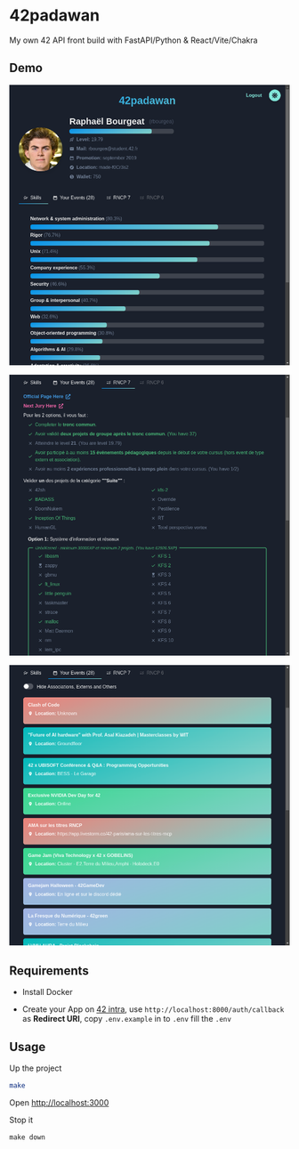 # 42padawan
My own 42 API front build with FastAPI/Python & React/Vite/Chakra

## Demo

![demo1](frontend/app/public/demo1.png)

![demo2](frontend/app/public/demo2.png)

![demo3](frontend/app/public/demo3.png)

## Requirements

- Install Docker

- Create your App on [42 intra](https://profile.intra.42.fr/oauth/applications/new), use `http://localhost:8000/auth/callback` as **Redirect URI**, copy `.env.example` in to `.env` fill the `.env`

## Usage

Up the project

```bash
make
```

Open <http://localhost:3000>

Stop it

```
make down
```

